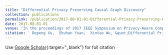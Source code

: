 ```yaml
---
title: "Differential Privacy Preserving Causal Graph Discovery"
collection: publications
permalink: /publication/2017-08-01-01-Differential-Privacy-Preserving-Causal-Graph-Discovery/
date: 2017-08-01-01
venue: 'In the proceedings of 2017 IEEE Symposium on Privacy-Aware Computing (PAC)'
citation: ' Depeng Xu,  Shuhan Yuan,  Xintao Wu, &quot;Differential Privacy Preserving Causal Graph Discovery.&quot; In the proceedings of 2017 IEEE Symposium on Privacy-Aware Computing (PAC), 2017-08.'
---
```

Use [Google Scholar](https://scholar.google.com/scholar?q=Differential+Privacy+Preserving+Causal+Graph+Discovery){:target="_blank"} for full citation